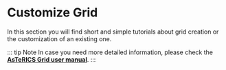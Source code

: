 # Customize Grid

In this section you will find short and simple tutorials about grid creation or the customization of an existing one.

::: tip Note
In case you need more detailed information, please check the **[AsTeRICS Grid user manual](https://www.asterics.eu/manuals/asterics-grid/)**.
:::
